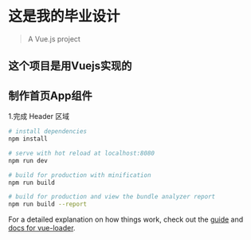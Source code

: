 # 这是我的毕业设计

> A Vue.js project

## 这个项目是用Vuejs实现的

## 制作首页App组件
1.完成 Header 区域

``` bash
# install dependencies
npm install

# serve with hot reload at localhost:8080
npm run dev

# build for production with minification
npm run build

# build for production and view the bundle analyzer report
npm run build --report
```

For a detailed explanation on how things work, check out the [guide](http://vuejs-templates.github.io/webpack/) and [docs for vue-loader](http://vuejs.github.io/vue-loader).
